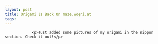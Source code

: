 ```yaml
---
layout: post
title: Origami Is Back On maze.wogri.at
tags:
---
```



                <p>Just added some pictures of my origami in the nippon section. Check it out!</p>
